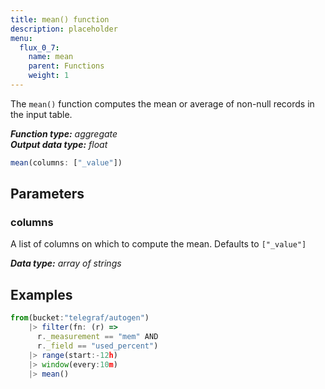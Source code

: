 ```yaml
---
title: mean() function
description: placeholder
menu:
  flux_0_7:
    name: mean
    parent: Functions
    weight: 1
---
```


The `mean()` function computes the mean or average of non-null records in the input table.

_**Function type:** aggregate_  
_**Output data type:** float_

```js
mean(columns: ["_value"])
```

## Parameters

### columns
A list of columns on which to compute the mean.
Defaults to `["_value"]`

_**Data type:** array of strings_

## Examples
```js
from(bucket:"telegraf/autogen")
    |> filter(fn: (r) =>
      r._measurement == "mem" AND
      r._field == "used_percent")
    |> range(start:-12h)
    |> window(every:10m)
    |> mean()
```
